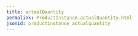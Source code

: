 ```yaml
---
title: actualQuantity
permalink: ProductInstance.actualQuantity.html
jsonid: productinstance_actualquantity
---
```

